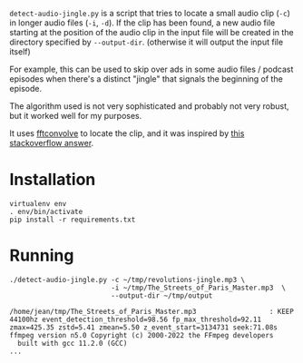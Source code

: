 `detect-audio-jingle.py` is a script that tries to locate a small audio clip (`-c`) in
longer audio files (`-i`, `-d`).
If the clip has been found, a new audio file starting at the position of the
audio clip in the input file will be created in the directory specified by `--output-dir`.
(otherwise it will output the input file itself)

For example, this can be used to skip over ads in some audio files / podcast episodes when there's a
distinct "jingle" that signals the beginning of the episode.

The algorithm used is not very sophisticated and probably not very robust, but it worked well for my
purposes.


It uses [fftconvolve](https://docs.scipy.org/doc/scipy/reference/generated/scipy.signal.fftconvolve.html) to locate the clip,
and it was inspired by [this stackoverflow answer](https://stackoverflow.com/a/52682780).

# Installation

```
virtualenv env
. env/bin/activate
pip install -r requirements.txt
```

# Running

```
./detect-audio-jingle.py -c ~/tmp/revolutions-jingle.mp3 \
                         -i ~/tmp/The_Streets_of_Paris_Master.mp3  \
                         --output-dir ~/tmp/output

/home/jean/tmp/The_Streets_of_Paris_Master.mp3                  : KEEP 44100hz event_detection_threshold=98.56 fp_max_threshold=92.11 zmax=425.35 zstd=5.41 zmean=5.50 z_event_start=3134731 seek:71.08s
ffmpeg version n5.0 Copyright (c) 2000-2022 the FFmpeg developers
  built with gcc 11.2.0 (GCC)
...
```
